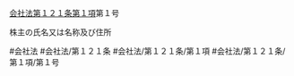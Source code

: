 [会社法第１２１条第１項](会社法＿＿＿＿第１２１条第１項)第１号

株主の氏名又は名称及び住所


#会社法
#会社法/第１２１条
#会社法/第１２１条/第１項
#会社法/第１２１条/第１項/第１号
